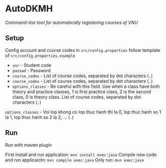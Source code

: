 # AutoDKMH
*Command-line tool for automatically registering courses of VNU*
## Setup
Config account and course codes in ```src/config.properties``` follow template of ```src/config.properties.example```
  - ```usr``` - Student code
  - ```passwd``` - Password
  - ```course_codes``` - List of course codes, separated by dot characters (```.```)
  - ```course_codes``` - List of course codes, separated by dot characters (```.```)
  - ```options_classes``` - Be careful with this field. Use when a class have both theory and practice classes, 1 is first practice class, 2 is the second class, 0 is theory class. List of course codes, separated by dot characters (```.```)
  
  ```options_classes``` - Voi lop khong co lop thuc hanh thi la 0, lop thuc hanh so 1 la 1, lop thuc hanh so 2 la 2, ... (```.```)
## Run
Run with maven plugin

First install and run application: ```mvn install exec:java```
Compile new code and run applicaiotn: ```mvn compile exec:java```
Only run: ```mvn exec:java```
